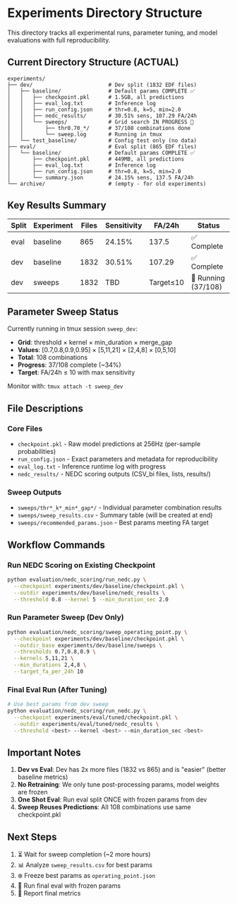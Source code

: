 # Experiments Directory Structure

This directory tracks all experimental runs, parameter tuning, and model evaluations with full reproducibility.

## Current Directory Structure (ACTUAL)

```
experiments/
├── dev/                        # Dev split (1832 EDF files)
│   ├── baseline/               # Default params COMPLETE ✅
│   │   ├── checkpoint.pkl      # 1.5GB, all predictions
│   │   ├── eval_log.txt        # Inference log
│   │   ├── run_config.json     # thr=0.8, k=5, min=2.0
│   │   ├── nedc_results/       # 30.51% sens, 107.29 FA/24h
│   │   └── sweeps/             # Grid search IN PROGRESS 🏃
│   │       ├── thr0.70_*/      # 37/108 combinations done
│   │       └── sweep.log       # Running in tmux
│   └── test_baseline/          # Config test only (no data)
├── eval/                       # Eval split (865 EDF files)
│   └── baseline/               # Default params COMPLETE ✅
│       ├── checkpoint.pkl      # 449MB, all predictions
│       ├── eval_log.txt        # Inference log
│       ├── run_config.json     # thr=0.8, k=5, min=2.0
│       └── summary.json        # 24.15% sens, 137.5 FA/24h
└── archive/                    # (empty - for old experiments)
```

## Key Results Summary

| Split | Experiment | Files | Sensitivity | FA/24h | Status |
|-------|------------|-------|-------------|---------|---------|
| eval  | baseline   | 865   | 24.15%     | 137.5   | ✅ Complete |
| dev   | baseline   | 1832  | 30.51%     | 107.29  | ✅ Complete |
| dev   | sweeps     | 1832  | TBD        | Target≤10 | 🏃 Running (37/108) |

## Parameter Sweep Status

Currently running in tmux session `sweep_dev`:
- **Grid**: threshold × kernel × min_duration × merge_gap
- **Values**: [0.7,0.8,0.9,0.95] × [5,11,21] × [2,4,8] × [0,5,10]
- **Total**: 108 combinations
- **Progress**: 37/108 complete (~34%)
- **Target**: FA/24h ≤ 10 with max sensitivity

Monitor with: `tmux attach -t sweep_dev`

## File Descriptions

### Core Files
- `checkpoint.pkl` - Raw model predictions at 256Hz (per-sample probabilities)
- `run_config.json` - Exact parameters and metadata for reproducibility
- `eval_log.txt` - Inference runtime log with progress
- `nedc_results/` - NEDC scoring outputs (CSV_bi files, lists, results/)

### Sweep Outputs
- `sweeps/thr*_k*_min*_gap*/` - Individual parameter combination results
- `sweeps/sweep_results.csv` - Summary table (will be created at end)
- `sweeps/recommended_params.json` - Best params meeting FA target

## Workflow Commands

### Run NEDC Scoring on Existing Checkpoint
```bash
python evaluation/nedc_scoring/run_nedc.py \
  --checkpoint experiments/dev/baseline/checkpoint.pkl \
  --outdir experiments/dev/baseline/nedc_results \
  --threshold 0.8 --kernel 5 --min_duration_sec 2.0
```

### Run Parameter Sweep (Dev Only)
```bash
python evaluation/nedc_scoring/sweep_operating_point.py \
  --checkpoint experiments/dev/baseline/checkpoint.pkl \
  --outdir_base experiments/dev/baseline/sweeps \
  --thresholds 0.7,0.8,0.9 \
  --kernels 5,11,21 \
  --min_durations 2,4,8 \
  --target_fa_per_24h 10
```

### Final Eval Run (After Tuning)
```bash
# Use best params from dev sweep
python evaluation/nedc_scoring/run_nedc.py \
  --checkpoint experiments/eval/tuned/checkpoint.pkl \
  --outdir experiments/eval/tuned/nedc_results \
  --threshold <best> --kernel <best> --min_duration_sec <best>
```

## Important Notes

1. **Dev vs Eval**: Dev has 2x more files (1832 vs 865) and is "easier" (better baseline metrics)
2. **No Retraining**: We only tune post-processing params, model weights are frozen
3. **One Shot Eval**: Run eval split ONCE with frozen params from dev
4. **Sweep Reuses Predictions**: All 108 combinations use same checkpoint.pkl

## Next Steps

1. ⏳ Wait for sweep completion (~2 more hours)
2. 📊 Analyze `sweep_results.csv` for best params
3. ❄️ Freeze best params as `operating_point.json`
4. 🎯 Run final eval with frozen params
5. 📝 Report final metrics